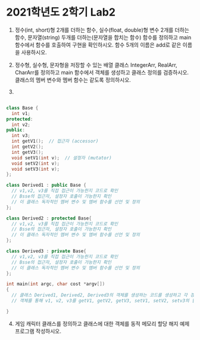 # 2021학년도 2학기 Lab2

1. 정수(int, short)형 2개를 더하는 함수, 실수(float, double)형 변수 2개를 더하는 함수, 문자열(string) 두개를 더하는(문자열을 합치는 함수) 함수를 정의하고 main함수에서 함수를 호출하여 구현을 확인하시오.    함수 5개의 이름은 add로 같은 이름을 사용하시오.

2. 정수형, 실수형, 문자형을 저장할 수 있는 배열 클래스 IntegerArr, RealArr, CharArr를 정의하고 main 함수에서 객체를 생성하고 클래스 정의를 검증하시오. 
   클래스의 멤버 변수와 멤버 함수는 같도록 정의하시오. 
   
3. 
```c++

class Base {
  int v1;
protected:
  int v2;
public:
  int v3;
  int getV1();  // 접근자 (accessor)
  int getV2();
  int getV3();
  void setV1(int v);  // 설정자 (mutator)
  void setV2(int v);
  void setV3(int v);
};

class Derived1 : public Base {
  // v1,v2, v3를 직접 접근이 가능한지 코드로 확인
  // Bsse의 접근자, 설정자 호출이 가능한지 확인
  // 이 클래스 독자적인 멤버 변수 및 멤버 함수를 선언 및 정의   
};

class Derived2 : protected Base{
  // v1,v2, v3를 직접 접근이 가능한지 코드로 확인
  // Bsse의 접근자, 설정자 호출이 가능한지 확인
  // 이 클래스 독자적인 멤버 변수 및 멤버 함수를 선언 및 정의   
};

class Derived3 : private Base{
  // v1,v2, v3를 직접 접근이 가능한지 코드로 확인
  // Bsse의 접근자, 설정자 호출이 가능한지 확인
  // 이 클래스 독자적인 멤버 변수 및 멤버 함수를 선언 및 정의     
};

int main(int argc, char cost *argv[]) 
{
  // 클래스 Derived1, Derived2, Derived3의 객체를 생성하는 코드를 생성하고 각 경우 객체가 생성되는지 확인 
  // 객체를 통해 v1, v2, v3를 getV1, getV2, getV3, setV1, setV2, setv3의 함수를 통해서 접근이 가능한지 확인 하시오.  

}
```
4. 게임 캐릭터 클래스를 정의하고 클래스에 대한 객체를 동적 메모리 할당 해지 예제 프로그램 작성하시오.

